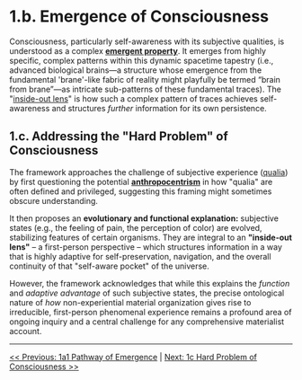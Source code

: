 # **1.b. Emergence of Consciousness**

Consciousness, particularly self-awareness with its subjective qualities, is understood as a complex [**emergent property**](glossary.md#emergent-property). It emerges from highly specific, complex patterns within this dynamic spacetime tapestry (i.e., advanced biological brains—a structure whose emergence from the fundamental 'brane'-like fabric of reality might playfully be termed “brain from brane”—as intricate sub-patterns of these fundamental traces). The "[inside-out lens](glossary.md#inside-out-lens)" is how such a complex pattern of traces achieves self-awareness and structures *further* information for its own persistence.

## **1.c. Addressing the "Hard Problem" of Consciousness**

The framework approaches the challenge of subjective experience ([qualia](glossary.md#qualia)) by first questioning the potential [**anthropocentrism**](glossary.md#anthropocentrism) in how "qualia" are often defined and privileged, suggesting this framing might sometimes obscure understanding.

It then proposes an **evolutionary and functional explanation:** subjective states (e.g., the feeling of pain, the perception of color) are evolved, stabilizing features of certain organisms. They are integral to an **"inside-out lens"** – a first-person perspective – which structures information in a way that is highly adaptive for self-preservation, navigation, and the overall continuity of that "self-aware pocket" of the universe.

However, the framework acknowledges that while this explains the *function* and *adaptive advantage* of such subjective states, the precise ontological nature of *how* non-experiential material organization gives rise to irreducible, first-person phenomenal experience remains a profound area of ongoing inquiry and a central challenge for any comprehensive materialist account.

---

[<< Previous: 1a1 Pathway of Emergence](1a1-pathway-emergence.md) | [Next: 1c Hard Problem of Consciousness >>](1c-hard-problem-of-consciousness.md)